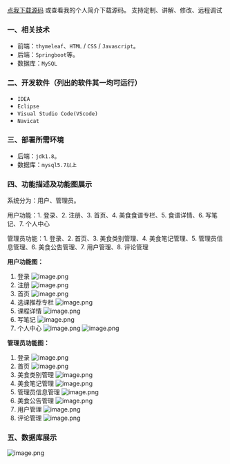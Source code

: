 [点我下载源码](https://www.oneprosol.com/detail/e24a3444eb114967b3737a2ced1d6069)
或查看我的个人简介下载源码。
支持定制、讲解、修改、远程调试
### 一、相关技术
- 前端：`thymeleaf`、`HTML` / `CSS` / `Javascript`。
- 后端：`Springboot`等。
- 数据库：`MySQL`

### 二、开发软件（列出的软件其一均可运行）
- `IDEA`
- `Eclipse`
- `Visual Studio Code(VScode)`
- `Navicat`
### 三、部署所需环境

- 后端：`jdk1.8`。
- 数据库：`mysql5.7以上`

### 四、功能描述及功能图展示
系统分为：用户、管理员。

用户功能：1. 登录、2. 注册、3. 首页、4. 美食食谱专栏、5. 食谱详情、6. 写笔记、7. 个人中心

管理员功能：1. 登录、2. 首页、3. 美食类别管理、4. 美食笔记管理、5. 管理员信息管理、6. 美食公告管理、7. 用户管理、8. 评论管理

**用户功能图：**

1. 登录
![image.png](https://pic.picprosol.com/user_upload/47a0c8c315464e69858d8da56b2d15ba/2025-01-11%2022:09:10_image.png)
2. 注册
![image.png](https://pic.picprosol.com/user_upload/47a0c8c315464e69858d8da56b2d15ba/2025-01-11%2022:09:15_image.png)
3. 首页
![image.png](https://pic.picprosol.com/user_upload/47a0c8c315464e69858d8da56b2d15ba/2025-01-11%2022:06:43_image.png)
4. 选课推荐专栏
![image.png](https://pic.picprosol.com/user_upload/47a0c8c315464e69858d8da56b2d15ba/2025-01-11%2022:06:49_image.png)
5. 课程详情
![image.png](https://pic.picprosol.com/user_upload/47a0c8c315464e69858d8da56b2d15ba/2025-01-11%2022:07:16_image.png)
6. 写笔记
![image.png](https://pic.picprosol.com/user_upload/47a0c8c315464e69858d8da56b2d15ba/2025-01-11%2022:07:31_image.png)
7. 个人中心
![image.png](https://pic.picprosol.com/user_upload/47a0c8c315464e69858d8da56b2d15ba/2025-01-11%2022:07:38_image.png)
![image.png](https://pic.picprosol.com/user_upload/47a0c8c315464e69858d8da56b2d15ba/2025-01-11%2022:07:46_image.png)

**管理员功能图：**

1. 登录
![image.png](https://pic.picprosol.com/user_upload/47a0c8c315464e69858d8da56b2d15ba/2025-01-11%2022:09:20_image.png)
2. 首页
![image.png](https://pic.picprosol.com/user_upload/47a0c8c315464e69858d8da56b2d15ba/2025-01-11%2022:08:00_image.png)
3. 美食类别管理
![image.png](https://pic.picprosol.com/user_upload/47a0c8c315464e69858d8da56b2d15ba/2025-01-11%2022:08:04_image.png)
4. 美食笔记管理
![image.png](https://pic.picprosol.com/user_upload/47a0c8c315464e69858d8da56b2d15ba/2025-01-11%2022:08:09_image.png)
5. 管理员信息管理
![image.png](https://pic.picprosol.com/user_upload/47a0c8c315464e69858d8da56b2d15ba/2025-01-11%2022:08:14_image.png)
6. 美食公告管理
![image.png](https://pic.picprosol.com/user_upload/47a0c8c315464e69858d8da56b2d15ba/2025-01-11%2022:08:21_image.png)
7. 用户管理
![image.png](https://pic.picprosol.com/user_upload/47a0c8c315464e69858d8da56b2d15ba/2025-01-11%2022:08:50_image.png)
8. 评论管理
![image.png](https://pic.picprosol.com/user_upload/47a0c8c315464e69858d8da56b2d15ba/2025-01-11%2022:08:56_image.png)

### 五、数据库展示
![image.png](https://pic.picprosol.com/user_upload/47a0c8c315464e69858d8da56b2d15ba/2025-01-11%2022:09:32_image.png)
